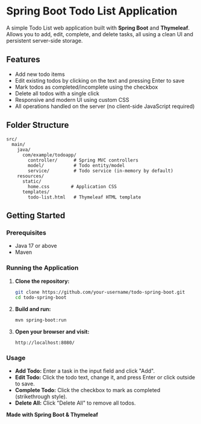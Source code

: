 # Spring Boot Todo List Application

A simple Todo List web application built with **Spring Boot** and **Thymeleaf**.  
Allows you to add, edit, complete, and delete tasks, all using a clean UI and persistent server-side storage.

## Features

- Add new todo items
- Edit existing todos by clicking on the text and pressing Enter to save
- Mark todos as completed/incomplete using the checkbox
- Delete all todos with a single click
- Responsive and modern UI using custom CSS
- All operations handled on the server (no client-side JavaScript required)

## Folder Structure

```
src/
  main/
    java/
      com/example/todoapp/
        controller/      # Spring MVC controllers
        model/           # Todo entity/model
        service/         # Todo service (in-memory by default)
    resources/
      static/
        home.css        # Application CSS
      templates/
        todo-list.html   # Thymeleaf HTML template
```

## Getting Started

### Prerequisites

- Java 17 or above
- Maven

### Running the Application

1. **Clone the repository:**
   ```bash
   git clone https://github.com/your-username/todo-spring-boot.git
   cd todo-spring-boot
   ```

2. **Build and run:**
   ```bash
   mvn spring-boot:run
   ```

3. **Open your browser and visit:**
   ```
   http://localhost:8080/
   ```

### Usage

- **Add Todo:** Enter a task in the input field and click "Add".
- **Edit Todo:** Click the todo text, change it, and press Enter or click outside to save.
- **Complete Todo:** Click the checkbox to mark as completed (strikethrough style).
- **Delete All:** Click "Delete All" to remove all todos.




**Made with Spring Boot & Thymeleaf**